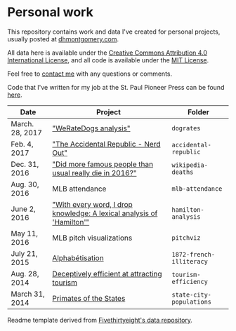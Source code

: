 # Personal work
This repository contains work and data I've created for personal projects, usually posted at [dhmontgomery.com](http://dhmontgomery.com).

All data here is available under the [Creative Commons Attribution 4.0 International License](http://creativecommons.org/licenses/by/4.0/), and all code is available under the [MIT License](http://opensource.org/licenses/MIT).

Feel free to [contact me](mailto:dhmontgomery@gmail.com) with any questions or comments.

Code that I've written for my job at the St. Paul Pioneer Press can be found [here](https://github.com/dhmontgomery/pioneer-press-code).

Date | Project | Folder
---|---------|-------------
March. 28, 2017 | ["WeRateDogs analysis"](http://dhmontgomery.com/2017/03/weratedogs-analysis/) | `dogrates`
Feb. 4, 2017 | ["The Accidental Republic - Nerd Out"](http://dhmontgomery.com/2017/02/the-accidental-republic-nerd-out/) | `accidental-republic`
Dec. 31, 2016 | ["Did more famous people than usual really die in 2016?"](http://dhmontgomery.com/files/wikipediadeaths.html) | `wikipedia-deaths`
Aug. 30, 2016 | MLB attendance | `mlb-attendance`
June 2, 2016 | ["With every word, I drop knowledge: A lexical analysis of 'Hamilton'"](http://dhmontgomery.com/2016/03/with-every-word-i-drop-knowledge-a-lexical-analysis-of-hamilton/) | `hamilton-analysis`
May 11, 2016 | MLB pitch visualizations | `pitchviz` 
July 21, 2015 | [Alphabétisation](http://dhmontgomery.com/2015/07/alphabetisation/) | `1872-french-illiteracy`
Aug. 28, 2014 | [Deceptively efficient at attracting tourism](http://dhmontgomery.com/2014/08/deceptively-efficient-at-attracting-tourism/) | `tourism-efficiency`
March 31, 2014 | [Primates of the States](http://dhmontgomery.com/2014/03/primates-of-the-states/) | `state-city-populations`

Readme template derived from [Fivethirtyeight's data repository](https://github.com/fivethirtyeight/data).
